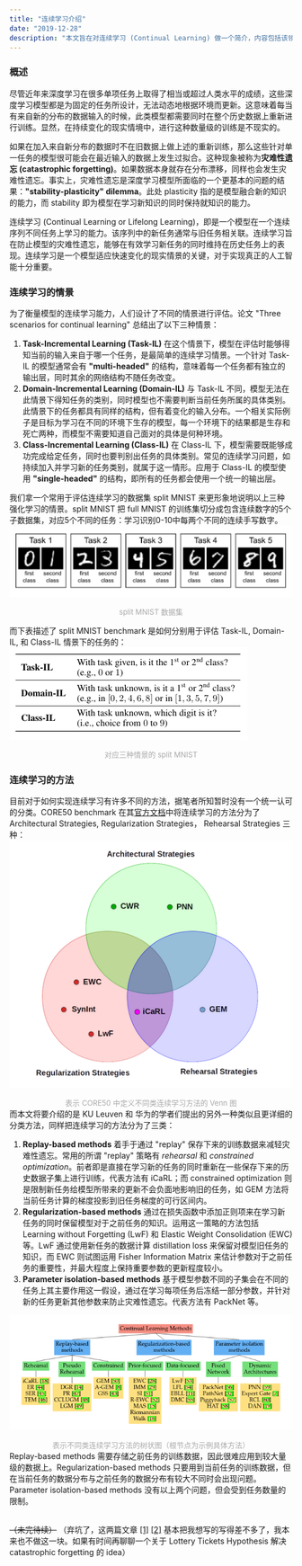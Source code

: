 ```yaml
---
title: "连续学习介绍"
date: "2019-12-28"
description: "本文旨在对连续学习 (Continual Learning) 做一个简介，内容包括该领域主要研究的问题，常用的实验设定，以及当前一些主流方法的归类和介绍等"
---
```


### 概述
尽管近年来深度学习在很多单项任务上取得了相当或超过人类水平的成绩，这些深度学习模型都是为固定的任务所设计，无法动态地根据环境而更新。这意味着每当有来自新的分布的数据输入的时候，此类模型都需要同时在整个历史数据上重新进行训练。显然，在持续变化的现实情境中，进行这种数量级的训练是不现实的。

如果在加入来自新分布的数据时不在旧数据上做上述的重新训练，那么这些针对单一任务的模型很可能会在最近输入的数据上发生过拟合。这种现象被称为**灾难性遗忘 (catastrophic forgetting)**。如果数据本身就存在分布漂移，同样也会发生灾难性遗忘。事实上，灾难性遗忘是深度学习模型所面临的一个更基本的问题的结果：**"stability-plasticity" dilemma**。此处 plasticity 指的是模型融合新的知识的能力，而 stability 即为模型在学习新知识的同时保持就知识的能力。

连续学习 (Continual Learning or Lifelong Learning)，即是一个模型在一个连续序列不同任务上学习的能力。该序列中的新任务通常与旧任务相关联。连续学习旨在防止模型的灾难性遗忘，能够在有效学习新任务的同时维持在历史任务上的表现。连续学习是一个模型适应快速变化的现实情景的关键，对于实现真正的人工智能十分重要。

### 连续学习的情景
为了衡量模型的连续学习能力，人们设计了不同的情景进行评估。论文 "Three scenarios for continual learning" 总结出了以下三种情景：
1. **Task-Incremental Learning (Task-IL)** 在这个情景下，模型在评估时能够得知当前的输入来自于哪一个任务，是最简单的连续学习情景。一个针对 Task-IL 的模型通常会有 **"multi-headed"** 的结构，意味着每一个任务都有独立的输出层，同时其余的网络结构不随任务改变。
2. **Domain-Incremental Learning (Domain-IL)** 与 Task-IL 不同，模型无法在此情景下得知任务的类别，同时模型也不需要判断当前任务所属的具体类别。此情景下的任务都具有同样的结构，但有着变化的输入分布。一个相关实际例子是目标为学习在不同的环境下生存的模型，每一个环境下的结果都是生存和死亡两种，而模型不需要知道自己面对的具体是何种环境。
3. **Class-Incremental Learning (Class-IL)** 在 Class-IL 下，模型需要既能够成功完成给定任务，同时也要判别出任务的具体类别。常见的连续学习问题，如持续加入并学习新的任务类别，就属于这一情形。应用于 Class-IL 的模型使用 **"single-headed"** 的结构，即所有的任务都会使用一个统一的输出层。

我们拿一个常用于评估连续学习的数据集 split MNIST 来更形象地说明以上三种强化学习的情景。split MNIST 把 full MNIST 的训练集切分成包含连续数字的5个子数据集，对应5个不同的任务：学习识别0-10中每两个不同的连续手写数字。
![](./split_mnist.png)
<center><font color=#A9A9A9 size=2>split MNIST 数据集</font></center>

而下表描述了 split MNIST benchmark 是如何分别用于评估 Task-IL, Domain-IL, 和 Class-IL 情景下的任务的：
![](./3_scenarios.png)
<center><font color=#A9A9A9 size=2>对应三种情景的 split MNIST</font></center>

### 连续学习的方法
目前对于如何实现连续学习有许多不同的方法，据笔者所知暂时没有一个统一认可的分类。CORE50 benchmark 在其[官方文档](https://vlomonaco.github.io/core50/strategies.html)中将连续学习的方法分为了 Architectural Strategies, Regularization Strategies， Rehearsal Strategies 三种：
![](./venn.png)
<center><font color=#A9A9A9 size=2>表示 CORE50 中定义不同类连续学习方法的 Venn 图</font></center>
而本文将要介绍的是 KU Leuven 和 华为的学者们提出的另外一种类似且更详细的分类方法，同样把连续学习的方法分为了三类：

1. **Replay-based methods** 着手于通过 "replay" 保存下来的训练数据来减轻灾难性遗忘。常用的所谓 "replay" 策略有 *rehearsal* 和 *constrained optimization*。前者即是直接在学习新的任务的同时重新在一些保存下来的历史数据子集上进行训练，代表方法有 iCaRL；而 constrained optimization 则是限制新任务给模型所带来的更新不会负面地影响旧的任务，如 GEM 方法将当前任务计算的梯度投影到旧任务梯度的可行区间内。
2. **Regularization-based methods** 通过在损失函数中添加正则项来在学习新任务的同时保留模型对于之前任务的知识。运用这一策略的方法包括 Learning
without Forgetting (LwF) 和 Elastic Weight Consolidation (EWC) 等。LwF 通过使用新任务的数据计算 distillation loss 来保留对模型旧任务的知识，而 EWC 则试图运用 Fisher Information Matrix 来估计参数对于之前任务的重要性，并最大程度上保持重要参数的更新程度较小。
3. **Parameter isolation-based methods** 基于模型参数不同的子集会在不同的任务上其主要作用这一假设，通过在学习每项任务后冻结一部分参数，并针对新的任务更新其他参数来防止灾难性遗忘。代表方法有 PackNet 等。

![](./tree.png)
<center><font color=#A9A9A9 size=2>表示不同类连续学习方法的树状图（根节点为示例具体方法）</font></center>
Replay-based methods 需要存储之前任务的训练数据，因此很难应用到较大量级的数据上。Regularization-based methods 只要用到当前任务的训练数据，但在当前任务的数据分布与之前任务的数据分布有较大不同时会出现问题。Parameter isolation-based methods 没有以上两个问题，但会受到任务数量的限制。
<br></br>

~~（未完待续）~~
（弃坑了，这两篇文章 [[1]](https://zhuanlan.zhihu.com/p/119324185) [[2]](https://zhuanlan.zhihu.com/p/40328623) 基本把我想写的写得差不多了，我本来也不做这一块。如果有时间再聊聊一个关于 Lottery Tickets Hypothesis 解决 catastrophic forgetting 的 idea）